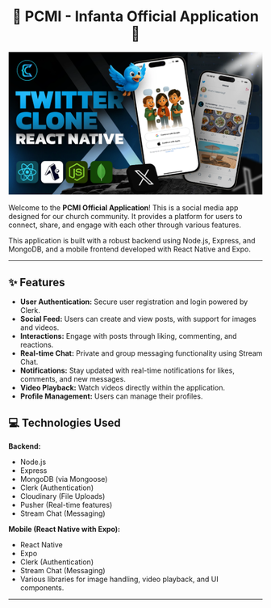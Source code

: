 <h1 align="center">📱 PCMI - Infanta Official Application 🚀</h1>

![Demo App](/mobile/assets/images/screenshot-for-readme.png)

Welcome to the **PCMI Official Application**! This is a social media app designed for our church community. It provides a platform for users to connect, share, and engage with each other through various features.

This application is built with a robust backend using Node.js, Express, and MongoDB, and a mobile frontend developed with React Native and Expo.

---

## ✨ Features

*   **User Authentication:** Secure user registration and login powered by Clerk.
*   **Social Feed:** Users can create and view posts, with support for images and videos.
*   **Interactions:** Engage with posts through liking, commenting, and reactions.
*   **Real-time Chat:** Private and group messaging functionality using Stream Chat.
*   **Notifications:** Stay updated with real-time notifications for likes, comments, and new messages.
*   **Video Playback:** Watch videos directly within the application.
*   **Profile Management:** Users can manage their profiles.

## 💻 Technologies Used

**Backend:**

*   Node.js
*   Express
*   MongoDB (via Mongoose)
*   Clerk (Authentication)
*   Cloudinary (File Uploads)
*   Pusher (Real-time features)
*   Stream Chat (Messaging)

**Mobile (React Native with Expo):**

*   React Native
*   Expo
*   Clerk (Authentication)
*   Stream Chat (Messaging)
*   Various libraries for image handling, video playback, and UI components.

---